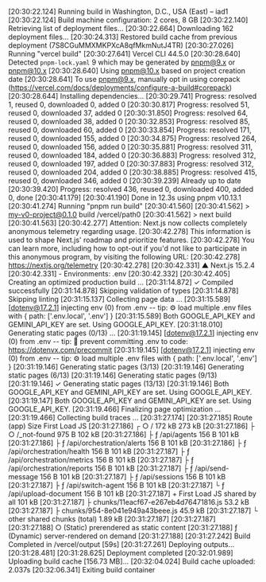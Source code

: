 [20:30:22.124] Running build in Washington, D.C., USA (East) – iad1
[20:30:22.124] Build machine configuration: 2 cores, 8 GB
[20:30:22.140] Retrieving list of deployment files...
[20:30:22.664] Downloading 162 deployment files...
[20:30:24.313] Restored build cache from previous deployment (7S8CGuMMXMKPXcA8qfMkmNutJ4TR)
[20:30:27.026] Running "vercel build"
[20:30:27.641] Vercel CLI 44.5.0
[20:30:28.640] Detected `pnpm-lock.yaml` 9 which may be generated by pnpm@9.x or pnpm@10.x
[20:30:28.640] Using pnpm@10.x based on project creation date
[20:30:28.641] To use pnpm@9.x, manually opt in using corepack (https://vercel.com/docs/deployments/configure-a-build#corepack)
[20:30:28.644] Installing dependencies...
[20:30:29.741] Progress: resolved 1, reused 0, downloaded 0, added 0
[20:30:30.817] Progress: resolved 51, reused 0, downloaded 37, added 0
[20:30:31.850] Progress: resolved 64, reused 0, downloaded 38, added 0
[20:30:32.853] Progress: resolved 85, reused 0, downloaded 60, added 0
[20:30:33.854] Progress: resolved 171, reused 0, downloaded 155, added 0
[20:30:34.875] Progress: resolved 264, reused 0, downloaded 156, added 0
[20:30:35.881] Progress: resolved 311, reused 0, downloaded 184, added 0
[20:30:36.883] Progress: resolved 312, reused 0, downloaded 197, added 0
[20:30:37.883] Progress: resolved 312, reused 0, downloaded 204, added 0
[20:30:38.885] Progress: resolved 415, reused 0, downloaded 346, added 0
[20:30:39.239] Already up to date
[20:30:39.420] Progress: resolved 436, reused 0, downloaded 400, added 0, done
[20:30:41.179] 
[20:30:41.190] Done in 12.3s using pnpm v10.13.1
[20:30:41.274] Running "pnpm run build"
[20:30:41.560] 
[20:30:41.562] > my-v0-project@0.1.0 build /vercel/path0
[20:30:41.562] > next build
[20:30:41.563] 
[20:30:42.277] Attention: Next.js now collects completely anonymous telemetry regarding usage.
[20:30:42.278] This information is used to shape Next.js' roadmap and prioritize features.
[20:30:42.278] You can learn more, including how to opt-out if you'd not like to participate in this anonymous program, by visiting the following URL:
[20:30:42.278] https://nextjs.org/telemetry
[20:30:42.278] 
[20:30:42.331]    ▲ Next.js 15.2.4
[20:30:42.331]    - Environments: .env
[20:30:42.332] 
[20:30:42.405]    Creating an optimized production build ...
[20:31:14.872]  ✓ Compiled successfully
[20:31:14.878]    Skipping validation of types
[20:31:14.878]    Skipping linting
[20:31:15.137]    Collecting page data ...
[20:31:15.589] [dotenv@17.2.1] injecting env (0) from .env -- tip: ⚙️  load multiple .env files with { path: ['.env.local', '.env'] }
[20:31:15.589] Both GOOGLE_API_KEY and GEMINI_API_KEY are set. Using GOOGLE_API_KEY.
[20:31:18.010]    Generating static pages (0/13) ...
[20:31:19.145] [dotenv@17.2.1] injecting env (0) from .env -- tip: 🔐 prevent committing .env to code: https://dotenvx.com/precommit
[20:31:19.145] [dotenv@17.2.1] injecting env (0) from .env -- tip: ⚙️  load multiple .env files with { path: ['.env.local', '.env'] }
[20:31:19.146]    Generating static pages (3/13) 
[20:31:19.146]    Generating static pages (6/13) 
[20:31:19.146]    Generating static pages (9/13) 
[20:31:19.146]  ✓ Generating static pages (13/13)
[20:31:19.146] Both GOOGLE_API_KEY and GEMINI_API_KEY are set. Using GOOGLE_API_KEY.
[20:31:19.147] Both GOOGLE_API_KEY and GEMINI_API_KEY are set. Using GOOGLE_API_KEY.
[20:31:19.466]    Finalizing page optimization ...
[20:31:19.466]    Collecting build traces ...
[20:31:27.174] 
[20:31:27.185] Route (app)                                 Size  First Load JS
[20:31:27.186] ┌ ○ /                                     172 kB         273 kB
[20:31:27.186] ├ ○ /_not-found                            975 B         102 kB
[20:31:27.186] ├ ƒ /api/agents                            156 B         101 kB
[20:31:27.186] ├ ƒ /api/orchestration/alerts              156 B         101 kB
[20:31:27.186] ├ ƒ /api/orchestration/health              156 B         101 kB
[20:31:27.187] ├ ƒ /api/orchestration/metrics             156 B         101 kB
[20:31:27.187] ├ ƒ /api/orchestration/reports             156 B         101 kB
[20:31:27.187] ├ ƒ /api/send-message                      156 B         101 kB
[20:31:27.187] ├ ƒ /api/sessions                          156 B         101 kB
[20:31:27.187] ├ ƒ /api/switch-agent                      156 B         101 kB
[20:31:27.187] └ ƒ /api/upload-document                   156 B         101 kB
[20:31:27.187] + First Load JS shared by all             101 kB
[20:31:27.187]   ├ chunks/11eacf67-e267eb4d76471816.js  53.2 kB
[20:31:27.187]   ├ chunks/954-8e041e949a43beee.js       45.9 kB
[20:31:27.187]   └ other shared chunks (total)          1.89 kB
[20:31:27.187] 
[20:31:27.187] 
[20:31:27.188] ○  (Static)   prerendered as static content
[20:31:27.188] ƒ  (Dynamic)  server-rendered on demand
[20:31:27.188] 
[20:31:27.242] Build Completed in /vercel/output [59s]
[20:31:27.261] Deploying outputs...
[20:31:28.481] 
[20:31:28.625] Deployment completed
[20:32:01.989] Uploading build cache [156.73 MB]...
[20:32:04.024] Build cache uploaded: 2.037s
[20:32:06.341] Exiting build container
